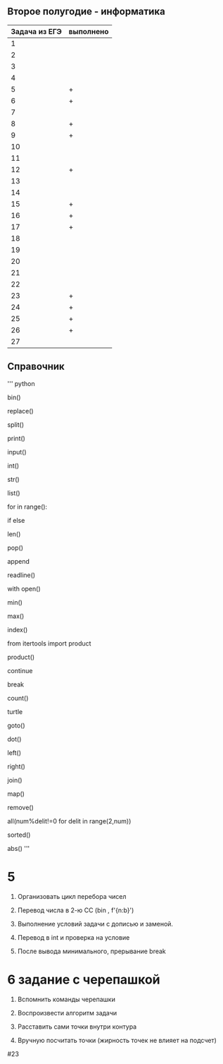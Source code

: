 ## Второе полугодие - информатика

| Задача из ЕГЭ | выполнено |
| ------ | ------ |
| 1 | |
| 2 | |
| 3 | |
| 4 | |
| 5 |+ |
| 6 |+ |
| 7 | |
| 8 | +|
| 9 | +|
| 10 | |
| 11 | |
| 12 | +|
| 13 | |
| 14 | |
| 15 |+ |
| 16 |+ |
| 17 |+ |
| 18 | |
| 19 | |
| 20 | |
| 21 | |
| 22 | |
| 23 | +  |
| 24 |+ |
| 25 |+ |
| 26 |+ |
| 27 | |

## Справочник

''' python

bin()

replace()

split()

print()

input()

int()

str()

list()

for in range():

if else

len()

pop()

append

readline()

with open()

min()

max()

index()

from itertools import product

product()

continue

break

count()

turtle 

goto()

dot()

left()

right()

join()

map()

remove()

all(num%delit!=0 for delit in range(2,num))

sorted()

abs()
'''
# 5

1. Организовать цикл перебора чисел

2. Перевод числа в 2-ю СС (bin , f'{n:b}')

3. Выполнение условий задачи с дописью и заменой.

4. Перевод в int и проверка на условие

5. После вывода минимального, прерывание break

# 6 задание с черепашкой

1. Вспомнить команды черепашки

2. Воспроизвести алгоритм задачи

3. Расставить сами точки внутри контура

4. Вручную посчитать точки
(жирность точек не влияет на подсчет)

#23 


